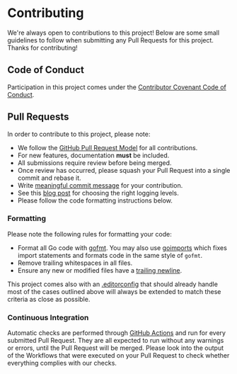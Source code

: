# Contributing

We're always open to contributions to this project! Below are some small guidelines to follow when submitting any Pull
Requests for this project. Thanks for contributing!

## Code of Conduct

Participation in this project comes under the [Contributor Covenant Code of Conduct][code-of-conduct].

## Pull Requests

In order to contribute to this project, please note:

* We follow the [GitHub Pull Request Model][github-pull-request-model] for all contributions.
* For new features, documentation **must** be included.
* All submissions require review before being merged.
* Once review has occurred, please squash your Pull Request into a single commit and rebase it.
* Write [meaningful commit message][commit-messages] for your contribution.
* See this [blog post][logging-levels] for choosing the right logging levels.
* Please follow the code formatting instructions below.

### Formatting

Please note the following rules for formatting your code:

* Format all Go code with [gofmt][gofmt-docs]. You may also use [goimports][goimports-docs] which
  fixes import statements and formats code in the same style of `gofmt`.
* Remove trailing whitespaces in all files.
* Ensure any new or modified files have a [trailing newline][trailing-newline-stackoverflow].

This project comes also with an [.editorconfig][editorconfig-docs] that should already handle most of the cases outlined
above will always be extended to match these criteria as close as possible.

### Continuous Integration

Automatic checks are performed through [GitHub Actions][github-actions-docs] and run for every submitted Pull Request.
They are all expected to run without any warnings or errors, until the Pull Request will be merged. Please look into the
output of the Workflows that were executed on your Pull Request to check whether everything complies with our checks.

[code-of-conduct]: CODE_OF_CONDUCT.md

[github-pull-request-model]: https://docs.github.com/en/pull-requests/collaborating-with-pull-requests/proposing-changes-to-your-work-with-pull-requests/about-pull-requests

[commit-messages]: https://cbea.ms/git-commit/

[logging-levels]: https://medium.com/@tom.hombergs/tip-use-logging-levels-consistently-913b7b8e9782

[gofmt-docs]: https://golang.org/cmd/gofmt/

[goimports-docs]: https://pkg.go.dev/golang.org/x/tools/cmd/goimports

[trailing-newline-stackoverflow]: https://stackoverflow.com/questions/5813311/no-newline-at-end-of-file

[editorconfig-docs]: https://editorconfig.org/

[github-actions-docs]: https://github.com/features/actions
